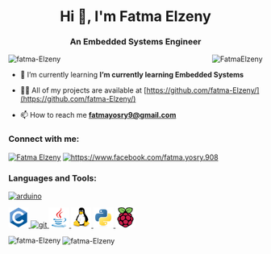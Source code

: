
<h1 align="center">Hi 👋, I'm Fatma Elzeny</h1>
<h3 align="center">An Embedded Systems Engineer</h3>
 <img src="https://i.giphy.com/media/f6hnhHkks8bk4jwjh3/giphy.webp" align=right alt="FatmaElzeny" />

<p align="left"> <img src="https://komarev.com/ghpvc/?username=fatma-Elzeny&label=Profile%20views&color=0e75b6&style=flat" alt="fatma-Elzeny" /> </p>


- 🌱 I’m currently learning **I’m currently learning Embedded Systems**

- 👨‍💻 All of my projects are available at [https://github.com/fatma-Elzeny/](https://github.com/fatma-Elzeny/)

- 📫 How to reach me **fatmayosry9@gmail.com**

<h3 align="left">Connect with me:</h3>
<p align="left">
<a href="https://www.linkedin.com/in/fatma-yosry-elzeny-92a48b1b5/" title="Linkedin" target="blank"><img align="center" src="https://raw.githubusercontent.com/rahuldkjain/github-profile-readme-generator/master/src/images/icons/Social/linked-in-alt.svg" alt="Fatma Elzeny" height="30" width="40" /></a>
<a href="https://www.facebook.com/fatma.yosry.908" title="Facebook" target="blank"><img align="center" src="https://raw.githubusercontent.com/rahuldkjain/github-profile-readme-generator/master/src/images/icons/Social/facebook.svg" alt="https://www.facebook.com/fatma.yosry.908" height="30" width="40" /></a>
</p>

<h3 align="left">Languages and Tools:</h3>
<p align="left"> 
<a href="https://www.arduino.cc/" title="Arduino" target="_blank" rel="noreferrer"> <img src="https://cdn.worldvectorlogo.com/logos/arduino-1.svg" alt="arduino" width="40" height="40"/> </a> 

<a href="https://www.cprogramming.com/" title="C Programming Language" target="_blank" rel="noreferrer"> <img src="https://raw.githubusercontent.com/devicons/devicon/master/icons/c/c-original.svg" alt="c" width="40" height="40"/> </a> 
<a href="https://git-scm.com/" title="Git" target="_blank" rel="noreferrer"> <img src="https://www.vectorlogo.zone/logos/git-scm/git-scm-icon.svg" alt="git" width="40" height="40"/> </a> 
<a href="https://www.java.com" title="Java Programming Language" target="_blank" rel="noreferrer"> <img src="https://raw.githubusercontent.com/devicons/devicon/master/icons/java/java-original.svg" alt="java" width="40" height="40"/> 
</a> 
<a href="https://www.linux.org/" title="Linux Operatig System" target="_blank" rel="noreferrer"> <img src="https://raw.githubusercontent.com/devicons/devicon/master/icons/linux/linux-original.svg" alt="linux" width="40" height="40"/> </a> 
<a href="https://www.python.org" title="Python Programming Language" target="blank" rel="noreferrer"> <img src="https://raw.githubusercontent.com/devicons/devicon/master/icons/python/python-original.svg" alt="python" width="40" height="40"/> </a> 
<a href="https://www.raspberrypi.com" title="raspberrypi" target="blank" rel="noreferrer"> <img src="https://github.com/iiiypuk/rpi-icon/blob/master/128.png" alt="raspberrypi" width="40" height="40"/> </a>
</p>

<p><img align="left" src="https://github-readme-stats.vercel.app/api/top-langs?username=fatma-Elzeny&show_icons=true&locale=en&layout=compact" alt="fatma-Elzeny" /></p>

<p>&nbsp;<img align="center" src="https://github-readme-stats.vercel.app/api?username=fatma-Elzeny&show_icons=true&locale=en" alt="fatma-Elzeny"/></p>
